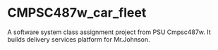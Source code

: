 # CMPSC487w_car_fleet
A software system class assignment project from PSU Cmpsc487w. It builds delivery services platform for Mr.Johnson. 
